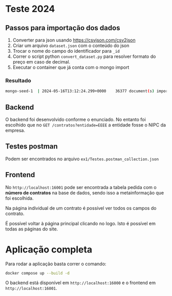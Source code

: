 # Teste 2024

## Passos para importação dos dados

1. Converter para json usando https://csvjson.com/csv2json
2. Criar um arquivo `dataset.json` com o conteúdo do json
3. Trocar o nome do campo do identificador para `_id`
4. Correr o script python `convert_dataset.py` para resolver formato do preço em caso de decimal.
4. Executar o container que já conta com o mongo import


### Resultado

```bash
mongo-seed-1  | 2024-05-16T13:12:24.299+0000    36377 document(s) imported successfully. 0 document(s) failed to import.
```

## Backend

O backend foi desenvolvido conforme o enunciado. No entanto foi escolhido que no `GET /contratos?entidade=EEEE` a entidade fosse o NIPC da empresa.

## Testes postman

Podem ser encontrados no arquivo `ex1/Testes.postman_collection.json`

## Frontend

No `http://localhost:16001` pode ser encontrada a tabela pedida com o **número de contratos** na base de dados, sendo isso a metainformação que foi escolhida.

Na página individual de um contrato é possível ver todos os campos do contrato. 

É possível voltar à página principal clicando no logo. Isto é possível em todas as páginas do site.

# Aplicação completa

Para rodar a aplicação basta correr o comando:

```bash
docker compose up --build -d
```

O backend está disponível em `http://localhost:16000` e o frontend em `http://localhost:16001`.